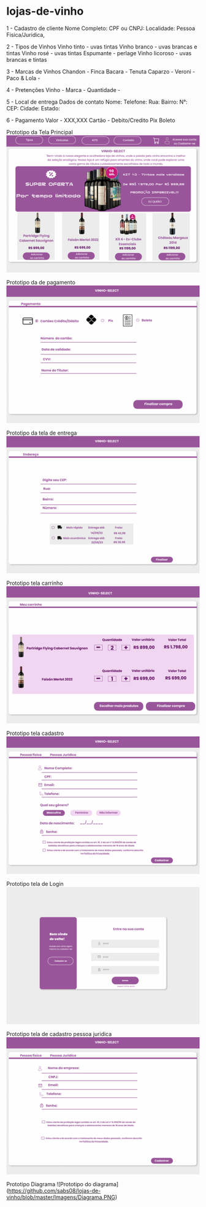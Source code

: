 # lojas-de-vinho
1 - Cadastro de cliente
Nome Completo:
CPF ou CNPJ:
Localidade:
Pessoa Fisica/Juridica,

2 - Tipos de Vinhos
Vinho tinto - uvas tintas
Vinho branco - uvas brancas e tintas
Vinho rosé - uvas tintas
Espumante - perlage
Vinho licoroso - uvas brancas e tintas

3 - Marcas de Vinhos
Chandon -
Finca Bacara -
Tenuta Caparzo -
Veroni -
Paco & Lola -

4 - Pretenções
Vinho - 
Marca - 
Quantidade - 

5 - Local de entrega
Dados de contato 
Nome:
Telefone:
Rua:            Bairro:     N°: 
CEP:            Cidade:     Estado: 

6 - Pagamento
Valor - XXX,XXX
Cartão - Debito/Credito
Pix
Boleto


Prototipo da Tela Principal
![Prototipo da Tela Principal](/Imagens/Tela-principal.png)


Prototipo da de pagamento
![Prototipo da Tela Principal](https://github.com/sabs08/lojas-de-vinho/blob/master/FORMAS%20DE%20PAGAMENTO.png)


Prototipo da tela de entrega
![Prototipo da tela de entrega](https://github.com/sabs08/lojas-de-vinho/blob/master/ENTREGA.png)


Prototipo tela carrinho
![Prototipo da tela de carrinho](https://github.com/sabs08/lojas-de-vinho/blob/master/Imagens/CARRINHO.png)


Prototipo tela cadastro
![Prototipo da tela de cadastro](https://github.com/sabs08/lojas-de-vinho/blob/master/Imagens/TELA%20CADASTRO.png)

Prototipo tela de Login
![Prototipo da tela de Login](https://github.com/sabs08/lojas-de-vinho/blob/master/Imagens/Login%20(3).png)

Prototipo tela de cadastro pessoa juridica
![Prototipo da tela de cadastro Pessoa Juridica](https://github.com/sabs08/lojas-de-vinho/blob/master/Imagens/TELA%20CADASTRO%20PESSOA%20JURIDICA.png)

Prototipo Diagrama 
![Prototipo do diagrama] (https://github.com/sabs08/lojas-de-vinho/blob/master/Imagens/Diagrama.PNG)

